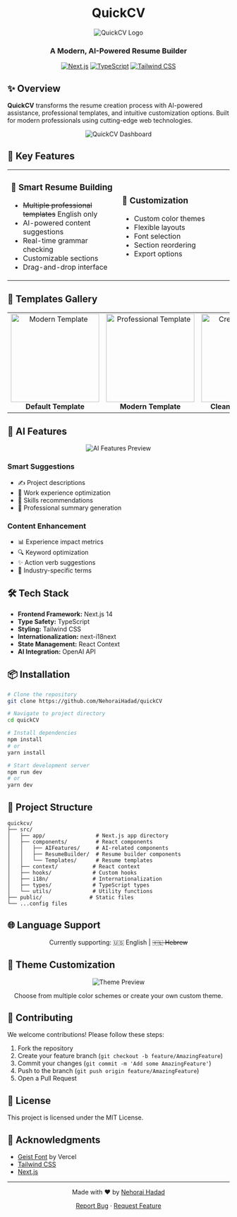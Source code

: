 <div align="center">

# QuickCV

![QuickCV Logo](./public/images/logo.png)

### A Modern, AI-Powered Resume Builder

[![Next.js](https://img.shields.io/badge/Next.js-black?style=for-the-badge&logo=next.js&logoColor=white)](https://nextjs.org/)
[![TypeScript](https://img.shields.io/badge/TypeScript-007ACC?style=for-the-badge&logo=typescript&logoColor=white)](https://www.typescriptlang.org/)
[![Tailwind CSS](https://img.shields.io/badge/Tailwind_CSS-38B2AC?style=for-the-badge&logo=tailwind-css&logoColor=white)](https://tailwindcss.com/)

</div>

## ✨ Overview

**QuickCV** transforms the resume creation process with AI-powered assistance, professional templates, and intuitive customization options. Built for modern professionals using cutting-edge web technologies.

<div align="center">

![QuickCV Dashboard](./public/images/1.png)

</div>

## 🚀 Key Features

<table>
<tr>
<td width="50%">

### 📝 Smart Resume Building

- ~~Multiple professional templates~~ English only
- AI-powered content suggestions
- Real-time grammar checking
- Customizable sections
- Drag-and-drop interface

</td>
<td>

### 🌈 Customization

- Custom color themes
- Flexible layouts
- Font selection
- Section reordering
- Export options

</td>
</tr>
</table>

## 💫 Templates Gallery

<div align="center">
<table>
<tr>
<td align="center">
<img src="./public/images/2.png" width="200" alt="Modern Template"/>
<br />
<b>Default Template</b>
</td>
<td align="center">
<img src="./public/images/3.png" width="200" alt="Professional Template"/>
<br />
<b>Modern Template</b>
</td>
<td align="center">
<img src="./public/images/4.png" width="200" alt="Creative Template"/>
<br />
<b>CleanCard Template</b>
</td>
</tr>
</table>
</div>

## 🤖 AI Features

<div align="center">

![AI Features Preview](./public/images/5.png)

</div>

### Smart Suggestions

- ✍️ Project descriptions
- 💼 Work experience optimization
- 🎯 Skills recommendations
- 📝 Professional summary generation

### Content Enhancement

- 📊 Experience impact metrics
- 🔍 Keyword optimization
- ✨ Action verb suggestions
- 🎯 Industry-specific terms

## 🛠️ Tech Stack

- **Frontend Framework:** Next.js 14
- **Type Safety:** TypeScript
- **Styling:** Tailwind CSS
- **Internationalization:** next-i18next
- **State Management:** React Context
- **AI Integration:** OpenAI API

## 📦 Installation

```bash
# Clone the repository
git clone https://github.com/NehoraiHadad/quickCV

# Navigate to project directory
cd quickCV

# Install dependencies
npm install
# or
yarn install

# Start development server
npm run dev
# or
yarn dev
```

## 📂 Project Structure

```
quickcv/
├── src/
│   ├── app/                # Next.js app directory
│   ├── components/         # React components
│   │   ├── AIFeatures/     # AI-related components
│   │   ├── ResumeBuilder/  # Resume builder components
│   │   └── Templates/      # Resume templates
│   ├── context/           # React context
│   ├── hooks/             # Custom hooks
│   ├── i18n/              # Internationalization
│   ├── types/             # TypeScript types
│   └── utils/             # Utility functions
├── public/               # Static files
└── ...config files
```

## 🌐 Language Support

<div align="center">

Currently supporting:
🇺🇸 English | ~~🇮🇱 Hebrew~~

</div>

## 🎨 Theme Customization

<div align="center">

![Theme Preview](./public/images/6.png)

Choose from multiple color schemes or create your own custom theme.

</div>

## 🤝 Contributing

We welcome contributions! Please follow these steps:

1. Fork the repository
2. Create your feature branch (`git checkout -b feature/AmazingFeature`)
3. Commit your changes (`git commit -m 'Add some AmazingFeature'`)
4. Push to the branch (`git push origin feature/AmazingFeature`)
5. Open a Pull Request

## 📄 License

This project is licensed under the MIT License.

## 💝 Acknowledgments

- [Geist Font](https://vercel.com/font) by Vercel
- [Tailwind CSS](https://tailwindcss.com/)
- [Next.js](https://nextjs.org/)

---

<div align="center">

Made with ❤️ by [Nehorai Hadad](https://github.com/NehoraiHadad)

[Report Bug](https://github.com/NehoraiHadad/quickCV/issues) · [Request Feature](https://github.com/NehoraiHadad/quickCV/issues)

</div>
